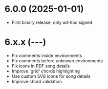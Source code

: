 # 6.0.0 (2025-01-01)

- First binary release, only *ad-hoc* signed

# 6.x.x (---)

- Fix comments inside environments
- Fix comments before unknown environments
- Fix icons in PDF song details
- Improve 'grid' chords highlighting
- Use custom SVG icons for song details
- Improve chord validation
